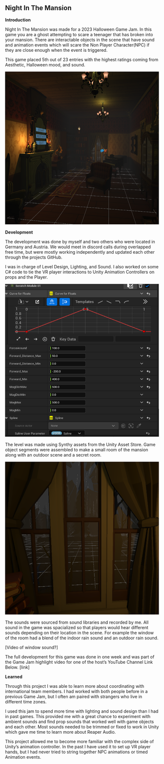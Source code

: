 ## Night In The Mansion

**Introduction**

Night In The Mansion was made for a 2023 Halloween Game Jam. In this game you are a ghost attempting to scare a teenager that has broken into your mansion. There are interactable objects in the scene that have sound and animation events which will scare the Non Player Character(NPC) if they are close enough when the event is triggered.

This game placed 5th out of 23 entries with the highest ratings coming from Aesthetic, Halloween mood, and sound.

 <img src="images/nitm_1.png" alt="A screenshot of Particles in Unreal Engine" width="720" height="500">

**Development**

The development was done by myself and two others who were located in Germany and Austria. We would meet in discord calls during overlapped free time, but were mostly working independently and updated each other through the projects GitHub.

I was in charge of Level Design, Lighting, and Sound. I also worked on some C# code to tie the VR player interactions to Unity Animation Controllers on props and the Player.

<img src="images/partdoc1.png" alt="A screenshot of Particles in Unreal Engine" width="720" height="500">

The level was made using Synthy assets from the Unity Asset Store. Game object segments were assembled to make a small room of the mansion along with an outdoor scene and a secret room.

<img src="images/nitm_2.png" alt="A screenshot of Particles in Unreal Engine" width="720" height="500">

The sounds were sourced from sound libraries and recorded by me. All sound in the game was spacialized so that players would hear different sounds depending on their location in the scene. For example the window of the room had a blend of the indoor rain sound and an outdoor rain sound.

[Video of window sound?]

The full development for this game was done in one week and was part of the Game Jam highlight video for one of the host’s YouTube Channel Link Below.
[link]

 **Learned**

Through this project I was able to learn more about coordinating with international team members. I had worked with both people before in a previous Game Jam, but I often am paired with strangers who live in different time zones. 

I used this jam to spend more time with lighting and sound design than I had in past games. This provided me with a great chance to experiment with ambient sounds and find prop sounds that worked well with game objects and each other. Most sounds needed to be trimmed or fixed to work in Unity which gave me time to learn more about Reaper Audio.

This project allowed me to become more familiar with the complex side of Unity’s animation controller. In the past I have used it to set up VR player hands, but I had never tried to string together NPC animations or timed Animation events.

